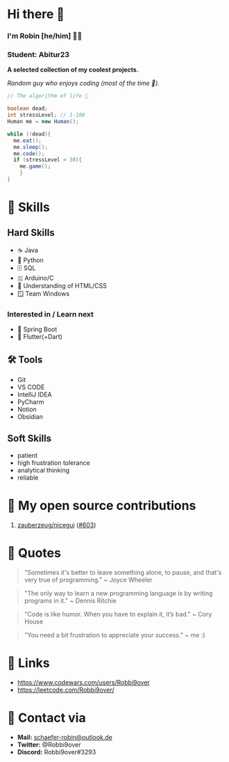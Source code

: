 # Hi there 👋
### I'm Robin [he/him] 🙋‍♂️
### Student: Abitur23

**A selected collection of my coolest projects.**

*Random guy who enjoys coding (most of the time 🥴).*

``` java
// The algorithm of life 🚀

boolean dead;
int stressLevel; // 1-100
Human me = new Human();

while (!dead){
  me.eat();
  me.sleep();
  me.code();
  if (stressLevel < 30){
    me.game();
    }
}
```

# 📖 Skills

## Hard Skills
  - ☕ Java
  - 🐍 Python
  - 🗄️ SQL
  - 🇨 Arduino/C
  - 📄 Understanding of HTML/CSS
  - 🪟 Team Windows

### Interested in / Learn next
  - 🍃 Spring Boot
  - 📱 Flutter(+Dart)

## 🛠️ Tools
  - Git
  - VS CODE
  - IntelliJ IDEA
  - PyCharm
  - Notion
  - Obsidian

## Soft Skills
  - patient
  - high frustration tolerance
  - analytical thinking
  - reliable

# 🚀 My open source contributions
1. [zauberzeug/nicegui](https://github.com/zauberzeug/nicegui/releases/tag/v1.2.2) ([#603](https://github.com/zauberzeug/nicegui/issues/603))

# 💫 Quotes
> "Sometimes it's better to leave something alone, to pause, and that's very true of programming." ~ Joyce Wheeler

> "The only way to learn a new programming language is by writing programs in it." ~ Dennis Ritchie

> "Code is like humor. When you have to explain it, it’s bad." ~ Cory House

> "You need a bit frustration to appreciate your success." ~ me :)

# 🔗 Links
  - https://www.codewars.com/users/Robbi9over
  - https://leetcode.com/Robbi9over/

# 📨 Contact via
  - **Mail:** schaefer-robin@outlook.de
  - **Twitter:** @Robbi9over
  - **Discord:** Robbi9over#3293



<!--
**Robbi9over/Robbi9over** is a ✨ _special_ ✨ repository because its `README.md` (this file) appears on your GitHub profile.

Here are some ideas to get you started:

- 🔭 I’m currently working on ...
- 🌱 I’m currently learning ...
- 👯 I’m looking to collaborate on ...
- 🤔 I’m looking for help with ...
- 💬 Ask me about ...
- 📫 How to reach me: ...
- 😄 Pronouns: ...
- ⚡ Fun fact: ...
-->
